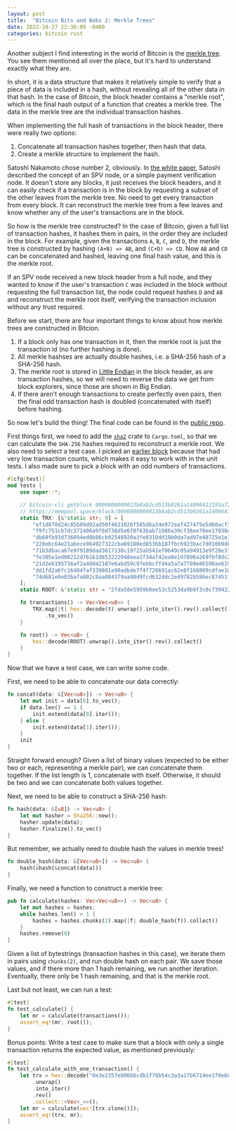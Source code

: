 ```yaml
---
layout: post
title:  "Bitcoin Bits and Bobs 2: Merkle Trees"
date: 2022-10-27 22:36:09 -0400
categories: bitcoin rust
---
```


Another subject I find interesting in the world of Bitcoin is the [merkle tree](https://en.wikipedia.org/wiki/Merkle_tree). You see them mentioned all over the place, but it's hard to understand exactly what they are.

In short, it is a data structure that makes it relatively simple to verify that a piece of data is included in a hash, without revealing all of the other data in that hash. In the case of Bitcoin, the block header contains a "merkle root", which is the final hash output of a function that creates a merkle tree. The data in the merkle tree are the individual transaction hashes.

When implementing the full hash of transactions in the block header, there were really two options:

1. Concatenate all transaction hashes together, then hash that data.
2. Create a merkle structure to implement the hash.

Satoshi Nakamoto chose number 2, obviously. In [the white paper](https://bitcoin.org/bitcoin.pdf), Satoshi described the concept of an SPV node, or a simple payment verification node. It doesn't store any blocks, it just receives the block headers, and it can easily check if a transaction is in the block by requesting a subset of the other leaves from the merkle tree. No need to get every transaction from every block. It can reconstruct the merkle tree from a few leaves and know whether any of the user's transactions are in the block.

So how is the merkle tree constructed? In the case of Bitcoin, given a full list of transaction hashes, it hashes them in pairs, in the order they are included in the block. For example, given the transactions `A`, `B`, `C`, and `D`, the merkle tree is constructed by hashing `(A+B) => AB`, and `(C+D) => CD`. Now `AB` and `CD` can be concatenated and hashed, leaving one final hash value, and this is the merkle root.

If an SPV node received a new block header from a full node, and they wanted to know if the user's transaction `C` was included in the block without requesting the full transaction list, the node could request hashes `D` and `AB` and reconstruct the merkle root itself, verifying the transaction inclusion without any trust required.

Before we start, there are four important things to know about how merkle trees are constructed in Bitcion.

1. If a block only has one transaction in it, then the merkle root is just the transaction id (no further hashing is done).
2. All merkle hashses are actually double hashes, i.e. a SHA-256 hash of a SHA-256 hash.
3. The merkle root is stored in [Little Endian](https://en.wikipedia.org/wiki/Endianness) in the block header, as are transaction hashes, so we will need to reverse the data we get from block explorers, since those are shown in Big Endian.
4. If there aren't enough transactions to create perfectly even pairs, then the final odd transaction hash is doubled (concatenated with itself) before hashing.

So now let's build the thing! The final code can be found in the [public repo](https://github.com/ursuscamp/bnb).

First things first, we need to add the [`sha2`](https://github.com/RustCrypto/hashes) crate to `Cargo.toml`, so that we can calculate the `SHA-256` hashes required to reconstruct a merkle root. We also need to select a test case. I picked an [earlier block](https://mempool.space/block/0000000000013b8ab2cd513b0261a14096412195a72a0c4827d229dcc7e0f7af) because that had very low transaction counts, which makes it easy to work with in the unit tests. I also made sure to pick a block with an odd numbers of transactions.

```rust
#[cfg(test)]
mod tests {
    use super::*;

    // bitcoin-cli getblock 0000000000013b8ab2cd513b0261a14096412195a72a0c4827d229dcc7e0f7af
    // https://mempool.space/block/0000000000013b8ab2cd513b0261a14096412195a72a0c4827d229dcc7e0f7af
    static TRX: [&'static str; 9] = [
        "ef1d870d24c85b89d92ad50f4631026f585d6a34e972eaf427475e5d60acf3a3",
        "f9fc751cb7dc372406a9f8d738d5e6f8f63bab71986a39cf36ee70ee17036d07",
        "db60fb93d736894ed0b86cb92548920a3fe8310dd19b0da7ad97e48725e1e12e",
        "220ebc64e21abece964927322cba69180ed853bb187fbc6923bac7d010b9d87a",
        "71b3dbaca67e9f9189dad3617138c19725ab541ef0b49c05a94913e9f28e3f4e",
        "fe305e1ed08212d76161d853222048eea1f34af42ea0e197896a269fbf8dc2e0",
        "21d2eb195736af2a40d42107e6abd59c97eb6cffd4a5a7a7709e86590ae61987",
        "dd1fd2a6fc16404faf339881a90adbde7f4f728691ac62e8f168809cdfae1053",
        "74d681e0e03bafa802c8aa084379aa98d9fcd632ddc2ed9782b586ec87451f20",
    ];
    static ROOT: &'static str = "2fda58e5959b0ee53c5253da9b9f3c0c739422ae04946966991cf55895287552";

    fn transactions() -> Vec<Vec<u8>> {
        TRX.map(|t| hex::decode(t).unwrap().into_iter().rev().collect())
            .to_vec()
    }

    fn root() -> Vec<u8> {
        hex::decode(ROOT).unwrap().into_iter().rev().collect()
    }
}
```

Now that we have a test case, we can write some code.

First, we need to be able to concatenate our data correctly:

```rust
fn concat(data: &[Vec<u8>]) -> Vec<u8> {
    let mut init = data[0].to_vec();
    if data.len() == 1 {
        init.extend(data[0].iter());
    } else {
        init.extend(data[1].iter());
    }
    init
}
```

Straight forward enough? Given a list of binary values (expected to be either two or each, representing a merkle pair), we can concatenate them together. If the list length is 1, concatenate with itself. Otherwise, it should be two and we can concatenate both values together.

Next, we need to be able to construct a SHA-256 hash:

```rust
fn hash(data: &[u8]) -> Vec<u8> {
    let mut hasher = Sha256::new();
    hasher.update(data);
    hasher.finalize().to_vec()
}
```

But remember, we actually need to double hash the values in merkle trees!

```rust
fn double_hash(data: &[Vec<u8>]) -> Vec<u8> {
    hash(&hash(&concat(data)))
}
```

Finally, we need a function to construct a merkle tree:

```rust
pub fn calculate(hashes: Vec<Vec<u8>>) -> Vec<u8> {
    let mut hashes = hashes;
    while hashes.len() > 1 {
        hashes = hashes.chunks(2).map(|f| double_hash(f)).collect()
    }
    hashes.remove(0)
}
```

Given a list of bytestrings (transaction hashes in this case), we iterate them in pairs using `chunks(2)`, and run double hash on each pair. We save those values, and if there more than 1 hash remaining, we run another iteration. Eventually, there only be 1 hash remaining, and that is the merkle root.

Last but not least, we can run a test:

```rust
#[test]
fn test_calculate() {
    let mr = calculate(transactions());
    assert_eq!(mr, root());
}
```

Bonus points: Write a test case to make sure that a block with only a single transaction returns the expected value, as mentioned previously:

```rust
#[test]
fn test_calculate_with_one_transaction() {
    let trx = hex::decode("0e3e2357e806b6cdb1f70b54c3a3a17b6714ee1f0e68bebb44a74b1efd512098")
        .unwrap()
        .into_iter()
        .rev()
        .collect::<Vec<_>>();
    let mr = calculate(vec![trx.clone()]);
    assert_eq!(trx, mr);
}
```